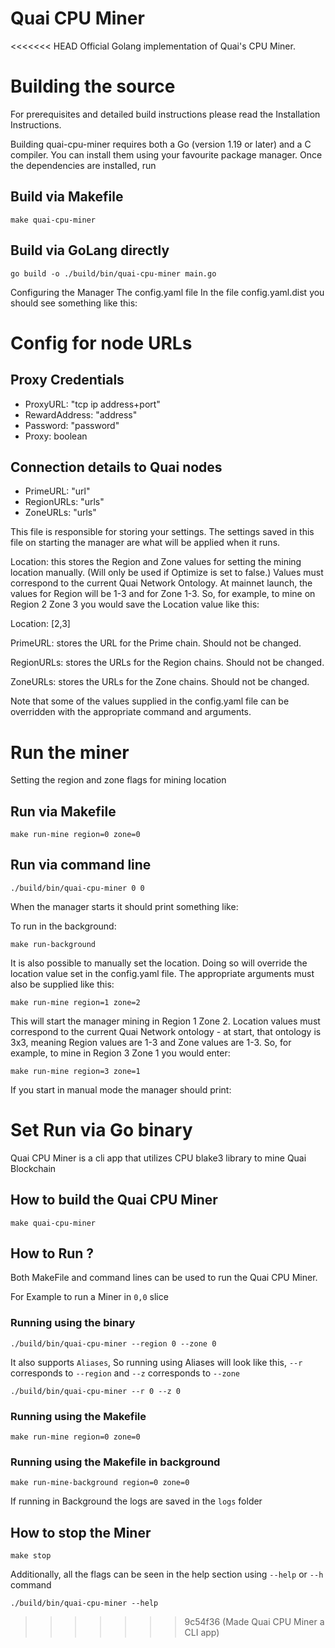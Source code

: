 # Quai CPU Miner
<<<<<<< HEAD
Official Golang implementation of Quai's CPU Miner.

# Building the source
For prerequisites and detailed build instructions please read the Installation Instructions.

Building quai-cpu-miner requires both a Go (version 1.19 or later) and a C compiler. You can install them using your favourite package manager. Once the dependencies are installed, run

## Build via Makefile
```shell
make quai-cpu-miner
```

## Build via GoLang directly

```shell
go build -o ./build/bin/quai-cpu-miner main.go
```

Configuring the Manager
The config.yaml file
In the file config.yaml.dist you should see something like this:

# Config for node URLs
## Proxy Credentials
- ProxyURL: "tcp ip address+port"
- RewardAddress: "address"
- Password: "password"
- Proxy: boolean

## Connection details to Quai nodes
- PrimeURL: "url"
- RegionURLs: "urls"
- ZoneURLs: "urls"

This file is responsible for storing your settings. The settings saved in this file on starting the manager are what will be applied when it runs.

Location: this stores the Region and Zone values for setting the mining location manually. (Will only be used if Optimize is set to false.) Values must correspond to the current Quai Network Ontology. At mainnet launch, the values for Region will be 1-3 and for Zone 1-3. So, for example, to mine on Region 2 Zone 3 you would save the Location value like this:

Location: [2,3]

PrimeURL: stores the URL for the Prime chain. Should not be changed.

RegionURLs: stores the URLs for the Region chains. Should not be changed.

ZoneURLs: stores the URLs for the Zone chains. Should not be changed.

Note that some of the values supplied in the config.yaml file can be overridden with the appropriate command and arguments.

# Run the miner
Setting the region and zone flags for mining location

## Run via Makefile
```shell
make run-mine region=0 zone=0
```

## Run via command line
```shell
./build/bin/quai-cpu-miner 0 0
```

When the manager starts it should print something like:

To run in the background:

```shell
make run-background
```
It is also possible to manually set the location. Doing so will override the location value set in the config.yaml file. The appropriate arguments must also be supplied like this:

```shell
make run-mine region=1 zone=2
````
This will start the manager mining in Region 1 Zone 2. Location values must correspond to the current Quai Network ontology - at start, that ontology is 3x3, meaning Region values are 1-3 and Zone values are 1-3. So, for example, to mine in Region 3 Zone 1 you would enter:

```shell
make run-mine region=3 zone=1
```
If you start in manual mode the manager should print:

Set
Run via Go binary
=======

Quai CPU Miner is a cli app that utilizes CPU blake3 library to mine Quai Blockchain

## How to build the Quai CPU Miner
```
make quai-cpu-miner
```

## How to Run ?
Both MakeFile and command lines can be used to run the Quai CPU Miner.

For Example to run a Miner in `0,0` slice
### Running using the binary
```
./build/bin/quai-cpu-miner --region 0 --zone 0
```
It also supports `Aliases`, So running using Aliases will look like this, `--r` corresponds to `--region` and `--z` corresponds to `--zone`
```
./build/bin/quai-cpu-miner --r 0 --z 0
```

### Running using the Makefile
```
make run-mine region=0 zone=0
```

### Running using the Makefile in background
```
make run-mine-background region=0 zone=0
```
If running in Background the logs are saved in the `logs` folder

## How to stop the Miner
```
make stop
```

Additionally, all the flags can be seen in the help section using `--help` or `--h` command
```
./build/bin/quai-cpu-miner --help
```
>>>>>>> 9c54f36 (Made Quai CPU Miner a CLI app)
